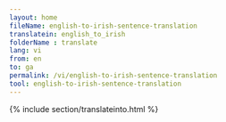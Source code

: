 ```yaml
---
layout: home
fileName: english-to-irish-sentence-translation
translatein: english_to_irish
folderName : translate
lang: vi
from: en
to: ga
permalink: /vi/english-to-irish-sentence-translation
tool: english-to-irish-sentence-translation
---
```

{% include section/translateinto.html %}